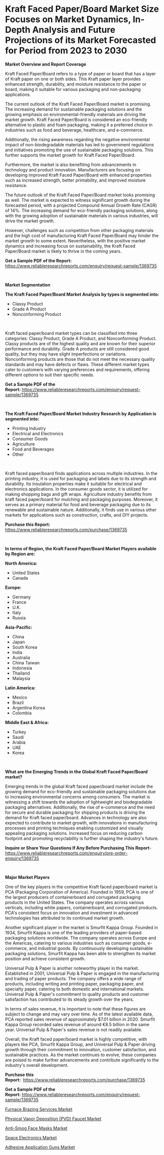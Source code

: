 <p><h1>Kraft Faced Paper/Board Market Size Focuses on Market Dynamics, In-Depth Analysis and Future Projections of its Market Forecasted for Period from 2023 to 2030</h1></p><p><strong>Market Overview and Report Coverage</strong></p>
<p><p>Kraft Faced Paper/Board refers to a type of paper or board that has a layer of Kraft paper on one or both sides. This Kraft paper layer provides enhanced strength, durability, and moisture resistance to the paper or board, making it suitable for various packaging and non-packaging applications.</p><p>The current outlook of the Kraft Faced Paper/Board market is promising. The increasing demand for sustainable packaging solutions and the growing emphasis on environmental-friendly materials are driving the market growth. Kraft Faced Paper/Board is considered an eco-friendly alternative to plastic and foam packaging, making it a preferred choice in industries such as food and beverage, healthcare, and e-commerce.</p><p>Additionally, the rising awareness regarding the negative environmental impact of non-biodegradable materials has led to government regulations and initiatives promoting the use of sustainable packaging solutions. This further supports the market growth for Kraft Faced Paper/Board.</p><p>Furthermore, the market is also benefiting from advancements in technology and product innovation. Manufacturers are focusing on developing improved Kraft Faced Paper/Board with enhanced properties such as increased strength, better printability, and improved moisture resistance.</p><p>The future outlook of the Kraft Faced Paper/Board market looks promising as well. The market is expected to witness significant growth during the forecasted period, with a projected Compound Annual Growth Rate (CAGR) of 14%. The increasing demand for eco-friendly packaging solutions, along with the growing adoption of sustainable materials in various industries, will drive the market growth.</p><p>However, challenges such as competition from other packaging materials and the high cost of manufacturing Kraft Faced Paper/Board may hinder the market growth to some extent. Nevertheless, with the positive market dynamics and increasing focus on sustainability, the Kraft Faced Paper/Board market is likely to thrive in the coming years.</p></p>
<p><strong>Get a Sample PDF of the Report:</strong> <a href="https://www.reliableresearchreports.com/enquiry/request-sample/1369735">https://www.reliableresearchreports.com/enquiry/request-sample/1369735</a></p>
<p>&nbsp;</p>
<p><strong>Market Segmentation</strong></p>
<p><strong>The Kraft Faced Paper/Board Market Analysis by types is segmented into:</strong></p>
<p><ul><li>Classy Product</li><li>Grade A Product</li><li>Nonconforming Product</li></ul></p>
<p>&nbsp;</p>
<p><p>Kraft faced paper/board market types can be classified into three categories: Classy Product, Grade A Product, and Nonconforming Product. Classy products are of the highest quality and are known for their superior performance and durability. Grade A products are still considered good quality, but they may have slight imperfections or variations. Nonconforming products are those that do not meet the necessary quality standards and may have defects or flaws. These different market types cater to customers with varying preferences and requirements, offering different options to suit their specific needs.</p></p>
<p><strong>Get a Sample PDF of the Report:</strong>&nbsp;<a href="https://www.reliableresearchreports.com/enquiry/request-sample/1369735">https://www.reliableresearchreports.com/enquiry/request-sample/1369735</a></p>
<p>&nbsp;</p>
<p><strong>The Kraft Faced Paper/Board Market Industry Research by Application is segmented into:</strong></p>
<p><ul><li>Printing Industry</li><li>Electrical and Electronics</li><li>Consumer Goods</li><li>Agriculture</li><li>Food and Beverages</li><li>Other</li></ul></p>
<p>&nbsp;</p>
<p><p>Kraft faced paper/board finds applications across multiple industries. In the printing industry, it is used for packaging and labels due to its strength and durability. Its insulation properties make it suitable for electrical and electronics applications. In the consumer goods sector, it is utilized for making shopping bags and gift wraps. Agriculture industry benefits from kraft faced paper/board for mulching and packaging purposes. Moreover, it serves as a primary material for food and beverage packaging due to its renewable and sustainable nature. Additionally, it finds use in various other markets for applications such as construction, crafts, and DIY projects.</p></p>
<p><strong>Purchase this Report:</strong>&nbsp; <a href="https://www.reliableresearchreports.com/purchase/1369735">https://www.reliableresearchreports.com/purchase/1369735</a></p>
<p>&nbsp;</p>
<p><strong>In terms of Region, the Kraft Faced Paper/Board Market Players available by Region are:</strong></p>
<p>
    <p> <strong> North America: </strong>
        <ul>
            <li>United States</li>
            <li>Canada</li>
        </ul>
        </p> 
    <p> <strong> Europe: </strong>
        <ul>
            <li>Germany</li>
            <li>France</li>
            <li>U.K.</li>
            <li>Italy</li>
            <li>Russia</li>
        </ul>
        </p> 
    <p> <strong> Asia-Pacific: </strong>
        <ul>
            <li>China</li>
            <li>Japan</li>
            <li>South Korea</li>
            <li>India</li>
            <li>Australia</li>
            <li>China Taiwan</li>
            <li>Indonesia</li>
            <li>Thailand</li>
            <li>Malaysia</li>
        </ul>
        </p> 
    <p> <strong> Latin America: </strong>
        <ul>
            <li>Mexico</li>
            <li>Brazil</li>
            <li>Argentina Korea</li>
            <li>Colombia</li>
        </ul>
        </p> 
    <p> <strong> Middle East & Africa: </strong>
        <ul>
            <li>Turkey</li>
            <li>Saudi</li>
            <li>Arabia</li>
            <li>UAE</li>
            <li>Korea</li>
        </ul>
    </p>
    </p>
<p>&nbsp;</p>
<p><strong>What are the Emerging Trends in the Global Kraft Faced Paper/Board market?</strong></p>
<p><p>Emerging trends in the global Kraft faced paper/board market include the growing demand for eco-friendly and sustainable packaging solutions due to increasing environmental concerns among consumers. The market is witnessing a shift towards the adoption of lightweight and biodegradable packaging alternatives. Additionally, the rise of e-commerce and the need for secure and durable packaging for shipping products is driving the demand for Kraft faced paper/board. Advances in technology are also expected to contribute to market growth, with innovations in manufacturing processes and printing techniques enabling customized and visually appealing packaging solutions. Increased focus on reducing carbon footprint and promoting recyclability is further shaping the industry's future.</p></p>
<p><strong>Inquire or Share Your Questions If Any Before Purchasing This Report</strong>- <a href="https://www.reliableresearchreports.com/enquiry/pre-order-enquiry/1369735">https://www.reliableresearchreports.com/enquiry/pre-order-enquiry/1369735</a></p>
<p>&nbsp;</p>
<p><strong>Major Market Players</strong></p>
<p><p>One of the key players in the competitive Kraft faced paper/board market is PCA (Packaging Corporation of America). Founded in 1959, PCA is one of the largest producers of containerboard and corrugated packaging products in the United States. The company operates across various verticals, including white papers, containerboard, and corrugated products. PCA's consistent focus on innovation and investment in advanced technologies has attributed to its continued market growth.</p><p>Another significant player in the market is Smurfit Kappa Group. Founded in 1934, Smurfit Kappa is one of the leading providers of paper-based packaging solutions worldwide. The company operates across Europe and the Americas, catering to various industries such as consumer goods, e-commerce, and industrial goods. By continuously developing sustainable packaging solutions, Smurfit Kappa has been able to strengthen its market position and achieve consistent growth.</p><p>Universal Pulp & Paper is another noteworthy player in the market. Established in 2001, Universal Pulp & Paper is engaged in the manufacturing and trading of paper products. The company offers a wide range of products, including writing and printing paper, packaging paper, and specialty paper, catering to both domestic and international markets. Universal Pulp & Paper's commitment to quality products and customer satisfaction has contributed to its steady growth over the years.</p><p>In terms of sales revenue, it is important to note that these figures are subject to change and may vary over time. As of the latest available data, PCA reported sales revenue of approximately $7.01 billion in 2020. Smurfit Kappa Group recorded sales revenue of around €8.5 billion in the same year. Universal Pulp & Paper's sales revenue is not readily available. </p><p>Overall, the Kraft faced paper/board market is highly competitive, with players like PCA, Smurfit Kappa Group, and Universal Pulp & Paper driving growth through their commitment to innovation, customer satisfaction, and sustainable practices. As the market continues to evolve, these companies are poised to make further advancements and contribute significantly to the industry's overall development.</p></p>
<p><strong>Purchase this Report:</strong>&nbsp;&nbsp;<a href="https://www.reliableresearchreports.com/purchase/1369735">https://www.reliableresearchreports.com/purchase/1369735</a></p>
<p></p>
<p><strong>Get a Sample PDF of the Report:</strong>&nbsp;<a href="https://www.reliableresearchreports.com/enquiry/request-sample/1369735">https://www.reliableresearchreports.com/enquiry/request-sample/1369735</a></p>
<p><p><a href="https://medium.com/@jaylonlesch/furnace-brazing-services-market-size-cagr-trends-2024-2030-fa1536a54cbd">Furnace Brazing Services Market</a></p><p><a href="https://www.linkedin.com/pulse/physical-vapor-deposition-pvd-faucet-market-insights-players-hnbqe/">Physical Vapor Deposition (PVD) Faucet Market</a></p><p><a href="https://www.linkedin.com/pulse/anti-smog-face-masks-market-share-amp-new-trends-analysis-xxyze/">Anti-Smog Face Masks Market</a></p><p><a href="https://medium.com/@christianhunter987/space-electronics-market-size-cagr-trends-2024-2030-638dcc3820c4">Space Electronics Market</a></p><p><a href="https://www.linkedin.com/pulse/adhesive-application-guns-market-size-growth-forecast-from-4rmgc/">Adhesive Application Guns Market</a></p></p>